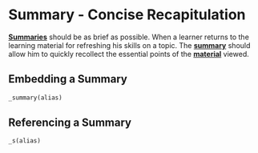 # Summary - Concise Recapitulation

[__Summaries__](https://github.com/mehimself/onlineCourses_content/blob/master/summaries/README.md) should be as brief as possible. When a learner returns to the learning material for refreshing his skills on a topic. The [__summary__](https://github.com/mehimself/onlineCourses_content/blob/master/summaries/README.md) should allow him to quickly recollect the essential points of  the [__material__](https://github.com/mehimself/onlineCourses_content/blob/master/material/README.md) viewed.

## Embedding a Summary

```markdown
_summary(alias)
```

## Referencing a Summary

```markdown
_s(alias)
```

